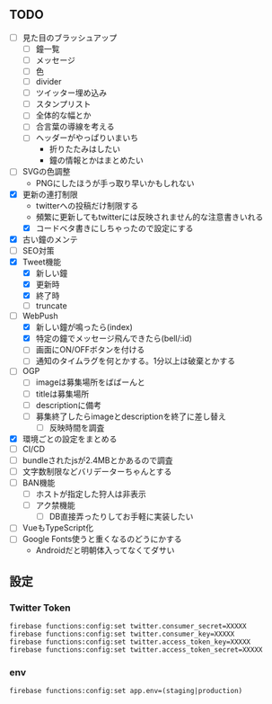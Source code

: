 ## TODO

- [ ] 見た目のブラッシュアップ
  - [ ] 鐘一覧
  - [ ] メッセージ
  - [ ] 色
  - [ ] divider
  - [ ] ツイッター埋め込み
  - [ ] スタンプリスト
  - [ ] 全体的な幅とか
  - [ ] 合言葉の導線を考える
  - [ ] ヘッダーがやっぱりいまいち
    - 折りたたみはしたい
    - 鐘の情報とかはまとめたい
- [ ] SVGの色調整
  - PNGにしたほうが手っ取り早いかもしれない
- [x] 更新の連打制限
  - twitterへの投稿だけ制限する
  - 頻繁に更新してもtwitterには反映されません的な注意書きいれる
  - [x] コードベタ書きにしちゃったので設定にする
- [x] 古い鐘のメンテ
- [ ] SEO対策
- [x] Tweet機能
  - [x] 新しい鐘
  - [x] 更新時
  - [x] 終了時
  - [ ] truncate
- [ ] WebPush
  - [x] 新しい鐘が鳴ったら(index)
  - [x] 特定の鐘でメッセージ飛んできたら(bell/:id)
  - [ ] 画面にON/OFFボタンを付ける
  - [ ] 通知のタイムラグを何とかする。1分以上は破棄とかする
- [ ] OGP
  - [ ] imageは募集場所をばばーんと
  - [ ] titleは募集場所
  - [ ] descriptionに備考
  - [ ] 募集終了したらimageとdescriptionを終了に差し替え
    - [ ] 反映時間を調査
- [x] 環境ごとの設定をまとめる
- [ ] CI/CD
- [ ] bundleされたjsが2.4MBとかあるので調査
- [ ] 文字数制限などバリデーターちゃんとする
- [ ] BAN機能
  - [ ] ホストが指定した狩人は非表示
  - [ ] アク禁機能
    - [ ] DB直接弄ったりしてお手軽に実装したい
- [ ] VueもTypeScript化
- [ ] Google Fonts使うと重くなるのどうにかする
  - Androidだと明朝体入ってなくてダサい


## 設定

### Twitter Token
```
firebase functions:config:set twitter.consumer_secret=XXXXX
firebase functions:config:set twitter.consumer_key=XXXXX
firebase functions:config:set twitter.access_token_key=XXXXX
firebase functions:config:set twitter.access_token_secret=XXXXX
```

### env
```
firebase functions:config:set app.env=(staging|production)
```

